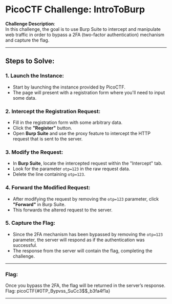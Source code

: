 # PicoCTF Challenge: IntroToBurp

**Challenge Description**:  
In this challenge, the goal is to use Burp Suite to intercept and manipulate web traffic in order to bypass a 2FA (two-factor authentication) mechanism and capture the flag.

---

## Steps to Solve:

### 1. **Launch the Instance:**
   - Start by launching the instance provided by PicoCTF.
   - The page will present with a registration form where you'll need to input some data.

### 2. **Intercept the Registration Request:**
   - Fill in the registration form with some arbitrary data.
   - Click the **"Register"** button.
   - Open **Burp Suite** and use the proxy feature to intercept the HTTP request that is sent to the server.

### 3. **Modify the Request:**
   - In **Burp Suite**, locate the intercepted request within the "Intercept" tab.
   - Look for the parameter `otp=123` in the raw request data.
   - Delete the line containing `otp=123`.

### 4. **Forward the Modified Request:**
   - After modifying the request by removing the `otp=123` parameter, click **"Forward"** in Burp Suite.
   - This forwards the altered request to the server.

### 5. **Capture the Flag:**
   - Since the 2FA mechanism has been bypassed by removing the `otp=123` parameter, the server will respond as if the authentication was successful.
   - The response from the server will contain the flag, completing the challenge.

---

### Flag:

Once you bypass the 2FA, the flag will be returned in the server’s response.
Flag:
picoCTF{#0TP_Bypvss_SuCc3$$_b3fa4f1a}


---

